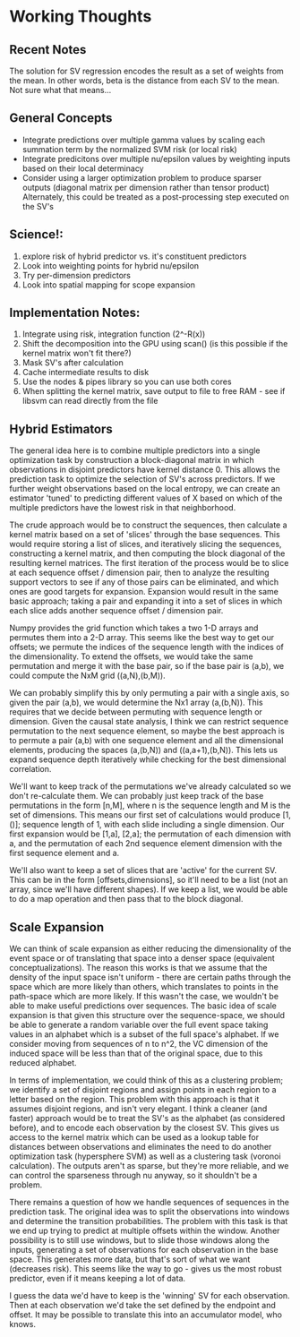 Working Thoughts
====

Recent Notes
---

The solution for SV regression encodes the result as a set of weights from the mean.  In other words, beta is the distance
from each SV to the mean.  Not sure what that means...



General Concepts
---

* Integrate predictions over multiple gamma values by scaling each summation term by the normalized SVM risk (or local risk)
* Integrate predicitons over multiple nu/epsilon values by weighting inputs based on their local determinacy
* Consider using a larger optimization problem to produce sparser outputs (diagonal matrix per dimension rather than tensor product)
  Alternately, this could be treated as a post-processing step executed on the SV's


Science!:
---

1. explore risk of hybrid predictor vs. it's constituent predictors
2. Look into weighting points for hybrid nu/epsilon
3. Try per-dimension predictors
4. Look into spatial mapping for scope expansion


Implementation Notes:
---

1. Integrate using risk, integration function (2^-R(x))
2. Shift the decomposition into the GPU using scan()  (is this possible if the kernel matrix won't fit there?)
3. Mask SV's after calculation
4. Cache intermediate results to disk
5. Use the nodes & pipes library so you can use both cores
6. When splitting the kernel matrix, save output to file to free RAM - see if libsvm can read directly from the file


Hybrid Estimators
---

The general idea here is to combine multiple predictors into a single optimization task by construction
a block-diagonal matrix in which observations in disjoint predictors have kernel distance 0.  This allows the
prediction task to optimize the selection of SV's across predictors.  If we further weight observations based
on the local entropy, we can create an estimator 'tuned' to predicting different values of X based on which
of the multiple predictors have the lowest risk in that neighborhood.

The crude approach would be to construct the sequences, then calculate a kernel matrix based on a set of
'slices' through the base sequences.  This would require storing a list of slices, and iteratively 
slicing the sequences, constructing a kernel matrix, and then computing the block diagonal of the resulting
kernel matrices.  The first iteration of the process would be to slice at each sequence offset / dimension pair,
then to analyze the resulting support vectors to see if any of those pairs can be eliminated, and which ones
are good targets for expansion.  Expansion would result in the same basic approach; taking a pair and expanding
it into a set of slices in which each slice adds another sequence offset / dimension pair.

Numpy provides the grid function which takes a two 1-D arrays and permutes them into a 2-D array.  This seems like 
the best way to get our offsets; we permute the indices of the sequence length with the indices of the
dimensionality. To extend the offsets, we would take the same permutation and merge it with the base pair, so if
the base pair is (a,b), we could compute the NxM grid ((a,N),(b,M)).

We can probably simplify this by only permuting a pair with a single axis, so given the pair (a,b), we would 
determine the Nx1 array (a,(b,N)).  This requires that we decide between permuting with sequence length or
dimension.  Given the causal state analysis, I think we can restrict sequence permutation to the next sequence
element, so maybe the best approach is to permute a pair (a,b) with one sequence element and all the dimensional
elements, producing the spaces (a,(b,N)) and ((a,a+1),(b,N)).  This lets us expand sequence depth iteratively
while checking for the best dimensional correlation.

We'll want to keep track of the permutations we've already calculated so we don't re-calculate them.  We can
probably just keep track of the base permutations in the form [n,M], where n is the sequence length and M
is the set of dimensions.  This means our first set of calculations would produce [1,()]; sequence length
of 1, with each slide including a single dimension.  Our first expansion would be [1,a], [2,a]; the permutation
of each dimension with a, and the permutation of each 2nd sequence element dimension with the first sequence element 
and a.

We'll also want to keep a set of slices that are 'active' for the current SV.  This can be in the form
[offsets,dimensions], so it'll need to be a list (not an array, since we'll have different shapes).  If we
keep a list, we would be able to do a map operation and then pass that to the block diagonal.


Scale Expansion
---
We can think of scale expansion as either reducing the dimensionality of the event space or of translating that space
into a denser space (equivalent conceptualizations).  The reason this works is that we assume that the density of the
input space isn't uniform - there are certain paths through the space which are more likely than others, which translates
to points in the path-space which are more likely.  If this wasn't the case, we wouldn't be able to make useful
predictions over sequences.  The basic idea of scale expansion is that given this structure over the sequence-space,
we should be able to generate a random variable over the full event space taking values in an alphabet which is a 
subset of the full space's alphabet.  If we consider moving from sequences of n to n^2, the VC dimension of the induced
space will be less than that of the original space, due to this reduced alphabet.

In terms of implementation, we could think of this as a clustering problem; we identify a set of disjoint regions
and assign points in each region to a letter based on the region.  This problem with this approach is that it assumes
disjoint regions, and isn't very elegant.  I think a cleaner (and faster) approach would be to treat the SV's as 
the alphabet (as considered before), and to encode each observation by the closest SV. This gives us access to the
kernel matrix which can be used as a lookup table for distances between observations and eliminates the need to do 
another optimization task (hypersphere SVM) as well as a clustering task (voronoi calculation).  The outputs aren't
as sparse, but they're more reliable, and we can control the sparseness through nu anyway, so it shouldn't be a problem.

There remains a question of how we handle sequences of sequences in the prediction task.  The original idea was to 
split the observations into windows and determine the transition probabilities.  The problem with this task is that 
we end up trying to predict at multiple offsets within the window. Another possibility is to still use windows, but
to slide those windows along the inputs, generating a set of observations for each observation in the base space.
This generates more data, but that's sort of what we want (decreases risk).  This seems like the way to go - gives
us the most robust predictor, even if it means keeping a lot of data.

I guess the data we'd have to keep is the 'winning' SV for each observation. Then at each observation we'd take
the set defined by the endpoint and offset.  It may be possible to translate this into an accumulator model, who knows.
